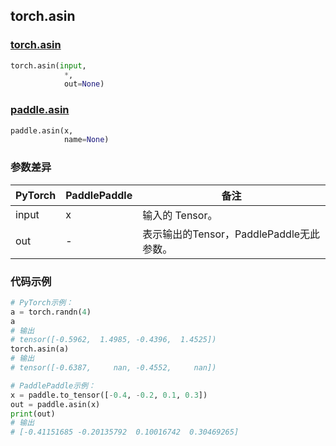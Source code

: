 ## torch.asin
### [torch.asin](https://pytorch.org/docs/stable/generated/torch.asin.html?highlight=asin#torch.asin)

```python
torch.asin(input, 
            *, 
            out=None)
```

### [paddle.asin](https://www.paddlepaddle.org.cn/documentation/docs/zh/api/paddle/asin_cn.html#asin)

```python
paddle.asin(x, 
            name=None)
```

### 参数差异
| PyTorch       | PaddlePaddle | 备注                                                   |
| ------------- | ------------ | ------------------------------------------------------ |
| input         | x            | 输入的 Tensor。                                      |
| out           | -            | 表示输出的Tensor，PaddlePaddle无此参数。               |


### 代码示例
``` python
# PyTorch示例：
a = torch.randn(4)
a
# 输出
# tensor([-0.5962,  1.4985, -0.4396,  1.4525])
torch.asin(a)
# 输出
# tensor([-0.6387,     nan, -0.4552,     nan])
```

``` python
# PaddlePaddle示例：
x = paddle.to_tensor([-0.4, -0.2, 0.1, 0.3])
out = paddle.asin(x)
print(out)
# 输出
# [-0.41151685 -0.20135792  0.10016742  0.30469265]
```
